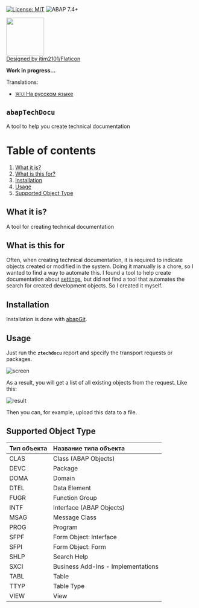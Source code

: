 [![License: MIT](https://img.shields.io/badge/License-MIT-yellow.svg)](https://github.com/victorizbitskiy/zru_number_validation/blob/main/LICENSE)
![ABAP 7.4+](https://img.shields.io/badge/ABAP-7.4%2B-brightgreen)

<img src="https://github.com/victorizbitskiy/abapTechDocu/blob/main/logo/logo.png" height="100px"/>\
<a href="https://www.flaticon.com/authors/itim2101">Designed by itim2101/Flaticon</a>

**Work in progress...**

Translations:
- [:ru: На русском языке](https://github.com/victorizbitskiy/abapTechDocu/blob/main/translations/ru/) 

## `abapTechDocu`
A tool to help you create technical documentation

# Table of contents
1. [What it is?](#what-it-is)
2. [What is this for?](#what-is-this-for)
3. [Installation](#installation)
4. [Usage](#usage)
5. [Supported Object Type](supported-object-type)

## What it is?
A tool for creating technical documentation

## What is this for
Often, when creating technical documentation, it is required to indicate objects created or modified in the system. Doing it manually is a chore, so I wanted to find a way to automate this. I found a tool to help create documentation about <a href="https://github.com/victorizbitskiy/CUSTTOOL"> settings</a>, but did not find a tool that automates the search for created development objects. So I created it myself.

## Installation
Installation is done with [abapGit](http://www.abapgit.org).

## Usage
Just run the **`ztechdocu`** report and specify the transport requests or packages.

![screen](https://github.com/victorizbitskiy/abapTechDocu/blob/main/docs/img/sel_scr.png)

As a result, you will get a list of all existing objects from the request. Like this:

![result](https://github.com/victorizbitskiy/abapTechDocu/blob/main/docs/img/example_1.png)

Then you can, for example, upload this data to a file.

## Supported Object Type
| Тип объекта | Название типа объекта        |
| :-----| :----------------------------------|
|  CLAS | Class (ABAP Objects)               |
|  DEVC | Package                            |
|  DOMA | Domain                             |
|  DTEL | Data Element                       |
|  FUGR | Function Group                     |
|  INTF | Interface (ABAP Objects)           |
|  MSAG | Message Class                      |
|  PROG | Program                            |
|  SFPF | Form Object: Interface             |
|  SFPI | Form Object: Form                  |
|  SHLP | Search Help                        |
|  SXCI | Business Add-Ins - Implementations |
|  TABL | Table                              |
|  TTYP | Table Type                         |
|  VIEW | View                               |


